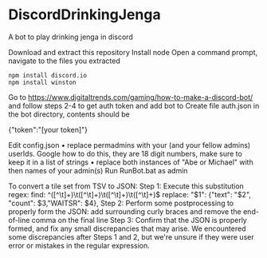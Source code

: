 # DiscordDrinkingJenga
A bot to play drinking jenga in discord

Download and extract this repository
Install node
Open a command prompt, navigate to the files you extracted

    npm install discord.io
    npm install winston

Go to https://www.digitaltrends.com/gaming/how-to-make-a-discord-bot/ and follow steps 2-4 to get auth token and add bot to 
Create file auth.json in the bot directory, contents should be 

{"token":"[your token]"}

Edit config.json
• replace permadmins with your (and your fellow admins) userIds. Google how to do this, they are 18 digit numbers, make sure to keep it in a list of strings
• replace both instances of "Abe or Michael" with then names of your admin(s)
Run RunBot.bat as admin



To convert a tile set from TSV to JSON:
Step 1: Execute this substitution regex:
find: ^([^\t]+)\t([^\t]+)\t([^\t]+)\t([^\t]+)$
replace: "$1": {"text": "$2", "count": $3,"WAITSR": $4},
Step 2: Perform some postprocessing to properly form the JSON: add surrounding curly braces and remove the end-of-line comma on the final line
Step 3: Confirm that the JSON is properly formed, and fix any small discrepancies that may arise. We encountered some discrepancies after Steps 1 and 2, but we're unsure if they were user error or mistakes in the regular expression.


